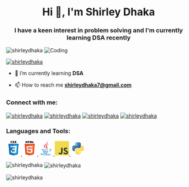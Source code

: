 <h1 align="center">Hi 👋, I'm Shirley Dhaka</h1>
<h3 align="center">I have a keen interest in problem solving and I'm currently learning DSA recently</h3>
<img align="right" alt="Coding" width="400" src="https://cdn.dribbble.com/users/1162077/screenshots/3848914/programmer.gif">

<p align="left"> <img src="https://komarev.com/ghpvc/?username=shirleydhaka&label=Profile%20views&color=0e75b6&style=flat" alt="shirleydhaka" /> </p>

<p align="left"> <a href="https://twitter.com/shirleydhaka" target="blank"><img src="https://img.shields.io/twitter/follow/shirleydhaka?logo=twitter&style=for-the-badge" alt="shirleydhaka" /></a> </p>

- 🌱 I’m currently learning **DSA**

- 📫 How to reach me **shirleydhaka7@gmail.com**

<h3 align="left">Connect with me:</h3>
<p align="left">
<a href="https://twitter.com/shirleydhaka" target="blank"><img align="center" src="https://raw.githubusercontent.com/rahuldkjain/github-profile-readme-generator/master/src/images/icons/Social/twitter.svg" alt="shirleydhaka" height="30" width="40" /></a>
<a href="https://linkedin.com/in/shirleydhaka" target="blank"><img align="center" src="https://raw.githubusercontent.com/rahuldkjain/github-profile-readme-generator/master/src/images/icons/Social/linked-in-alt.svg" alt="shirleydhaka" height="30" width="40" /></a>
<a href="https://www.hackerrank.com/shirleydhaka" target="blank"><img align="center" src="https://raw.githubusercontent.com/rahuldkjain/github-profile-readme-generator/master/src/images/icons/Social/hackerrank.svg" alt="shirleydhaka" height="30" width="40" /></a>
<a href="https://www.leetcode.com/shirleydhaka" target="blank"><img align="center" src="https://raw.githubusercontent.com/rahuldkjain/github-profile-readme-generator/master/src/images/icons/Social/leet-code.svg" alt="shirleydhaka" height="30" width="40" /></a>
</p>

<h3 align="left">Languages and Tools:</h3>
<p align="left"> <a href="https://www.w3schools.com/css/" target="_blank" rel="noreferrer"> <img src="https://raw.githubusercontent.com/devicons/devicon/master/icons/css3/css3-original-wordmark.svg" alt="css3" width="40" height="40"/> </a> <a href="https://www.w3.org/html/" target="_blank" rel="noreferrer"> <img src="https://raw.githubusercontent.com/devicons/devicon/master/icons/html5/html5-original-wordmark.svg" alt="html5" width="40" height="40"/> </a> <a href="https://www.java.com" target="_blank" rel="noreferrer"> <img src="https://raw.githubusercontent.com/devicons/devicon/master/icons/java/java-original.svg" alt="java" width="40" height="40"/> </a> <a href="https://developer.mozilla.org/en-US/docs/Web/JavaScript" target="_blank" rel="noreferrer"> <img src="https://raw.githubusercontent.com/devicons/devicon/master/icons/javascript/javascript-original.svg" alt="javascript" width="40" height="40"/> </a> <a href="https://www.python.org" target="_blank" rel="noreferrer"> <img src="https://raw.githubusercontent.com/devicons/devicon/master/icons/python/python-original.svg" alt="python" width="40" height="40"/> </a> </p>

<p><img align="left" src="https://github-readme-stats.vercel.app/api/top-langs?username=shirleydhaka&show_icons=true&locale=en&layout=compact" alt="shirleydhaka" /></p>

<p>&nbsp;<img align="center" src="https://github-readme-stats.vercel.app/api?username=shirleydhaka&show_icons=true&locale=en" alt="shirleydhaka" /></p>

<p><img align="center" src="https://github-readme-streak-stats.herokuapp.com/?user=shirleydhaka&" alt="shirleydhaka" /></p>
